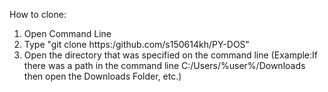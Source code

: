 How to clone:
1. Open Command Line
2. Type "git clone https:/github.com/s150614kh/PY-DOS"
3. Open the directory that was specified on the command line (Example:If there was a path in the command line C:/Users/%user%/Downloads then open the Downloads Folder, etc.)
